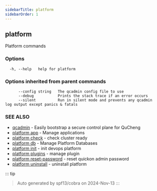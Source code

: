 ```yaml
---
sidebarTitle: platform
sidebarOrder: 1
---
```


## platform<Badge type="tip" text="20230330" />

Platform commands

### Options

```
  -h, --help   help for platform
```

### Options inherited from parent commands

```
      --config string   The qcadmin config file to use
      --debug           Prints the stack trace if an error occurs
      --silent          Run in silent mode and prevents any qcadmin log output except panics & fatals
```

### SEE ALSO

* [qcadmin](../qcadmin.md)	 - Easily bootstrap a secure control plane for QuCheng
* [platform app](platform_app.md)	 - Manage applications
* [platform check](platform_check.md)	 - check cluster ready
* [platform db](platform_db.md)	 - Manage Platform Databases
* [platform init](platform_init.md)	 - init devops platform
* [platform plugins](platform_plugins.md)	 - manage plugin
* [platform reset-password](platform_reset-password.md)	 - reset quickon admin password
* [platform uninstall](platform_uninstall.md)	 - uninstall platform

::: tip
>Auto generated by spf13/cobra on 2024-Nov-13
:::